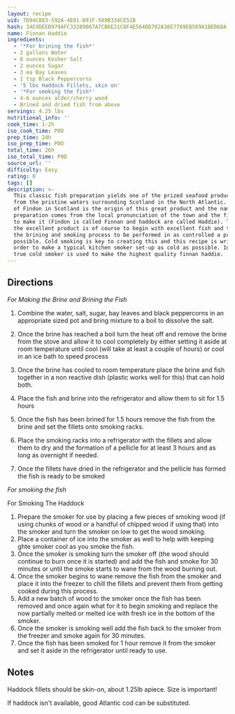 ```yaml
---
layout: recipe
uid: 7D94C883-592A-4E01-B91F-589B334CE51B
hash: 34E9DEEB979AFC33289067A7CB6E21C8F4E564DD702A38E7769EB569A1BEB68A
name: Finnan Haddie
ingredients:
  - '*For brining the fish*'
  - 2 gallons Water
  - 8 ounces Kosher Salt
  - 2 ounces Sugar
  - 3 ea Bay Leaves
  - 1 tsp Black Peppercorns
  - '5 lbs Haddock Fillets, skin on'
  - '*For smoking the fish*'
  - 4-6 ounces alder/cherry wood
  - Brined and dried fish from above
servings: 4.25 lbs
nutritional_info: ''
cook_time: 1-2h
iso_cook_time: P0D
prep_time: 24h
iso_prep_time: P0D
total_time: 26h
iso_total_time: P0D
source_url: ''
difficulty: Easy
rating: 0
tags: []
description: >-
  This classic fish preparation yields one of the prized seafood products coming
  from the pristine waters surrounding Scotland in the North Atlantic. The town
  of Findon in Scotland is the origin of this great product and the name of the
  preparation comes from the local pronunciation of the town and the fish used
  to make it (Findon is called Finnan and haddock are called Haddie). The key to
  the excellent product is of course to begin with excellent fish and then for
  the brining and smoking process to be performed in as controlled a process as
  possible. Cold smoking is key to creating this and this recipe is written in
  order to make a typical kitchen smoker set-up as cold as possible. Ideally a
  true cold smoker is used to make the highest quality finnan haddie.
---
```

## Directions

*For Making the Brine and Brining the Fish*

1. Combine the water, salt, sugar, bay leaves and black peppercorns in an
appropriate sized pot and bring mixture to a boil to dissolve the salt.
2. Once the brine has reached a boil turn the heat off and remove the brine from the
stove and allow it to cool completely by either setting it aside at room temperature until cool (will take at least a couple of hours) or cool in an ice bath to speed process
3. Once the brine has cooled to room temperature place the brine and fish together in a non reactive dish (plastic works well for this) that can hold both.
4. Place the fish and brine into the refrigerator and allow them to sit for 1.5 hours
5. Once the fish has been brined for 1.5 hours remove the fish from the brine and set
the fillets onto smoking racks.
6. Place the smoking racks into a refrigerator with the fillets and allow them to dry
and the formation of a pellicle for at least 3 hours and as long as overnight if needed.
  
7. Once the fillets have dried in the refrigerator and the pellicle has formed the fish is ready to be smoked

*For smoking the fish*

For Smoking The Haddock
1. Prepare the smoker for use by placing a few pieces of smoking wood (if using
chunks of wood or a handful of chipped wood if using that) into the smoker and
turn the smoker on low to get the wood smoking.
2. Place a container of ice into the smoker as well to help with keeping ghte smoker
cool as you smoke the fish.
3. Once the smoker is smoking turn the smoker off (the wood should continue to
burn once it is started) and add the fish and smoke for 30 minutes or until the
smoke starts to wane from the wood burning out.
4. Once the smoker begins to wane remove the fish from the smoker and place it
into the freezer to chill the fillets and prevent them from getting cooked during
this process.
5. Add a new batch of wood to the smoker once the fish has been removed and once
again what for it to begin smoking and replace the now partially melted or melted
ice with fresh ice in the bottom of the smoker.
6. Once the smoker is smoking well add the fish back to the smoker from the freezer
and smoke again for 30 minutes.
7. Once the fish has been smoked for 1 hour remove it from the smoker and set it
aside in the refrigerator until ready to use.
## Notes

Haddock fillets should be skin-on, about 1.25lb apiece. Size is important!

If haddock isn't available, good Atlantic cod can be substituted.
